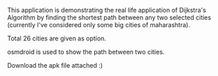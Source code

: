 This application is demonstrating the real life application of Dijkstra's Algorithm by
finding the shortest path between any two selected cities (currently I've considered only some big cities of maharashtra).

Total 26 cities are given as option.

osmdroid is used to show the path between two cities.

Download the apk file attached :)
